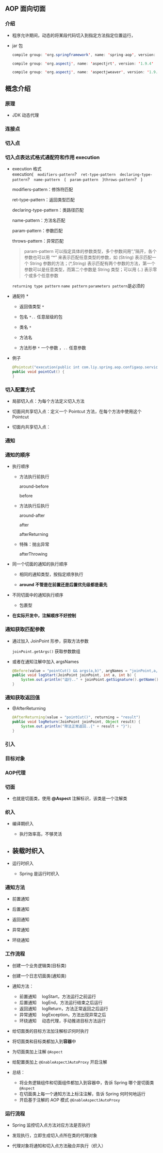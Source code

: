## AOP 面向切面

### 介绍
- 程序允许期间，动态的将某段代码切入到指定方法指定位置运行，

- jar 包
    ```java
    compile group: 'org.springframework', name: 'spring-aop', version: '5.1.8.RELEASE'

    compile group: 'org.aspectj', name: 'aspectjrt', version: '1.9.4'

    compile group: 'org.aspectj', name: 'aspectjweaver', version: '1.9.4'
    ```

## 概念介绍

### 原理
- JDK 动态代理

### 连接点

### 切入点

### 切入点表达式格式通配符和作用 execution
- execution 格式  
    execution(&emsp;`modifiers-pattern`?&emsp;`ret-type-pattern`&emsp;`declaring-type-pattern`?&emsp;`name-pattern`&emsp;(&emsp;`param-pattern`&emsp;)`throws-pattern`?&emsp;)

    modifiers-pattern：修饰符匹配  

    ret-type-pattern：返回类型匹配  
    
    declaring-type-pattern：类路径匹配  
    
    name-pattern：方法名匹配  
    
    param-pattern：参数匹配   
    
    throws-pattern：异常匹配
    
    > param-pattern  可以指定具体的参数类型，多个参数间用“,”隔开，各个参数也可以用 “\*” 来表示匹配任意类型的参数，如 (String) 表示匹配一个 String 参数的方法；(*,String) 表示匹配有两个参数的方法，第一个参数可以是任意类型，而第二个参数是 String 类型；可以用 (..) 表示零个或多个任意参数 

    `returning type pattern` `name pattern` `parameters pattern`是必须的

- 通配符 *
    
    - 返回值类型 `*`

    - 包名 `*..` 任意层级的包

    - 类名 `*`  

    - 方法名 

    - 方法形参 `*` 一个参数 ，`..` 任意参数

- 例子
    ```java
    @Pointcut("execution(public int com.liy.spring.aop.configaop.service.Calculate.div(int, int))")
    public void pointCut() {
    }
    ```

### 切入配置方式

- 局部切入点：为每个方法定义切入方法

- 切面间共享切入点：定义一个 Pointcut 方法，在每个方法中使用这个 Pointcut

- 切面内共享切入点：


### 通知

### 通知的顺序

- 执行顺序
    - 方法执行前执行   

        around-before

        before  

    - 方法执行后执行  

        around-after

        after      

        afterReturning


    - 特殊：抛出异常 

        afterThrowing

- 同一个切面的通知的执行顺序
    
    - 相同的通知类型，按指定顺序执行

    - **around 不管是在前置还是后置优先级都是最先**

- 不同切面中的通知执行顺序

    - 包裹型

- **在实际开发中，注解顺序不好控制**

### 通知获取匹配参数

- 通过加入 JoinPoint 形参，获取方法参数  

    `joinPoint.getArgs()` 获取参数数组

- 或者在通知注解中加入 argsNames
    ```java
    @Before(value = "pointCut() && args(a,b)", argNames = "joinPoint,a,b")
    public void logStart(JoinPoint joinPoint, int a, int b) {
        System.out.println("运行.." + joinPoint.getSignature().getName() + "   " + a + b);
    }
    ```



### 通知获取返回值

- @AfterReturning
    ```java
    @AfterReturning(value = "pointCut()", returning = "result")
    public void logReturn(JoinPoint joinPoint, Object result) {
        System.out.println("除法正常返回..{" + result + "}");
    }
    ```



### 引入

### 目标对象

### AOP代理

### 切面
- 也就是切面类，使用 **@Aspect** 注解标识，该类是一个注解类

### 织入

- 编译期织入
    - 执行效率高，不够灵活

- 装载时织入
    - 

- 运行时织入
    - Spring 是运行时织入

### 通知方法
- 前置通知

- 后置通知

- 返回通知

- 异常通知

- 环绕通知

### 工作流程
- 创建一个业务逻辑类(目标类)

- 创建一个日志切面类(通知类)

- 通知方法：
    - 前置通知 &emsp;logStart，方法运行之前运行
    - 后置通知 &emsp;logEnd，方法运行结束之后运行
    - 返回通知 &emsp;logReturn，方法正常返回之后运行
    - 异常通知 &emsp;logException，方法出现异常之后
    - 环绕通知 &emsp;动态代理，手动推进目标方法运行

- 给切面类的目标方法加注解标识何时执行

- 将切面类和目标类都加入到**容器**中

- 为切面类加上注解 `@Aspect`

- 给配置类加上 `@EnableAspectJAutoProxy` 开启注解

- 总结：
    - 将业务逻辑组件和切面组件都加入到容器中，告诉 Spring 哪个是切面类 `@Aspect`
    - 在切面类上每一个通知方法上标注注解，告诉 Spring 何时何地运行 
    - 开启基于注解的 AOP 模式 `@EnableAspectJAutoProxy`

### 运行流程
- Spring 监控切入点方法对应方法是否执行

- 发现执行，立即生成切入点所在类的代理对象

- 代理对象将通知和切入点方法融合并执行（织入）